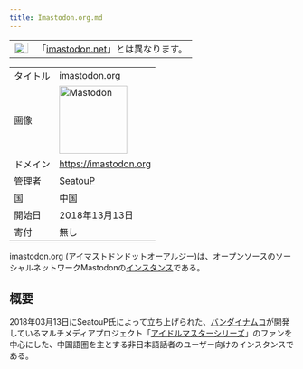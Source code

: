 ```yaml
---
title: Imastodon.org.md
---
```

<div>

<div>

|                                                                                                                                                                                                                                                                                                                                                        |                                                                     |
|--------------------------------------------------------------------------------------------------------------------------------------------------------------------------------------------------------------------------------------------------------------------------------------------------------------------------------------------------------|---------------------------------------------------------------------|
| [<img src="/images/thumb/f/fb/Confusion_grey.svg/25px-Confusion_grey.svg.png" srcset="/images/thumb/f/fb/Confusion_grey.svg/38px-Confusion_grey.svg.png 1.5x, /images/thumb/f/fb/Confusion_grey.svg/50px-Confusion_grey.svg.png 2x" width="25" height="19" alt="曖昧さ回避" />](/%E3%83%95%E3%82%A1%E3%82%A4%E3%83%AB:Confusion_grey.svg "曖昧さ回避") | 「[imastodon.net](/Imastodon.net "Imastodon.net")」とは異なります。 |

</div>

|          |                                                                                                                                                                                                                                                                                                        |
|----------|--------------------------------------------------------------------------------------------------------------------------------------------------------------------------------------------------------------------------------------------------------------------------------------------------------|
| タイトル | imastodon.org                                                                                                                                                                                                                                                                                          |
| 画像     | [<img src="/images/thumb/0/00/Mastodon_logo.png/120px-Mastodon_logo.png" srcset="/images/thumb/0/00/Mastodon_logo.png/180px-Mastodon_logo.png 1.5x, /images/0/00/Mastodon_logo.png 2x" width="120" height="120" alt="Mastodon" />](/%E3%83%95%E3%82%A1%E3%82%A4%E3%83%AB:Mastodon_logo.png "Mastodon") |
| ドメイン | <a href="https://imastodon.org" rel="nofollow">https://imastodon.org</a>                                                                                                                                                                                                                               |
| 管理者   | <a href="https://imastodon.org/@SeatouP" rel="nofollow">SeatouP</a>                                                                                                                                                                                                                                    |
| 国       | 中国                                                                                                                                                                                                                                                                                                   |
| 開始日   | 2018年13月13日                                                                                                                                                                                                                                                                                         |
| 寄付     | 無し                                                                                                                                                                                                                                                                                                   |

imastodon.org (アイマストドンドットオーアルジー)は、オープンソースのソーシャルネットワークMastodonの[インスタンス](/%E3%82%A4%E3%83%B3%E3%82%B9%E3%82%BF%E3%83%B3%E3%82%B9 "インスタンス")である。

## 概要

2018年03月13日にSeatouP氏によって立ち上げられた、[バンダイナムコ](https://ja.wikipedia.org/wiki/ja:%E3%83%90%E3%83%B3%E3%83%80%E3%82%A4%E3%83%8A%E3%83%A0%E3%82%B3%E3%82%A8%E3%83%B3%E3%82%BF%E3%83%BC%E3%83%86%E3%82%A4%E3%83%B3%E3%83%A1%E3%83%B3%E3%83%88 "wikipedia:ja:バンダイナムコエンターテインメント")が開発しているマルチメディアプロジェクト「[アイドルマスターシリーズ](https://ja.wikipedia.org/wiki/ja:%E3%82%A2%E3%82%A4%E3%83%89%E3%83%AB%E3%83%9E%E3%82%B9%E3%82%BF%E3%83%BC "wikipedia:ja:アイドルマスター")」のファンを中心にした、中国語圏を主とする非日本語話者のユーザー向けのインスタンスである。

</div>
